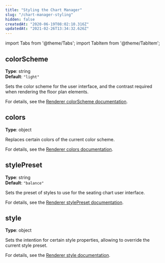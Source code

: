 ```yaml
---
title: "Styling the Chart Manager"
slug: "/chart-manager-styling"
hidden: false
createdAt: "2020-06-19T08:02:10.316Z"
updatedAt: "2021-02-26T13:34:32.626Z"
---
```


import Tabs from '@theme/Tabs';
import TabItem from '@theme/TabItem';

## colorScheme
**Type**: string  
**Default**: `"light"`  

Sets the color scheme for the user interface, and the contrast required when rendering the floor plan elements.

For details, see the [Renderer colorScheme documentation](colorscheme).

## colors
**Type**: object  

Replaces certain colors of the current color scheme.

For details, see the [Renderer colors documentation](colors).

## stylePreset
**Type**: string  
**Default**: `"balance"`  

Sets the preset of styles to use for the seating chart user interface.

For details, see the [Renderer stylePreset documentation](stylepreset).

## style
**Type**: object  

Sets the intention for certain style properties, allowing to override the current style preset.

For details, see the [Renderer style documentation](style).
